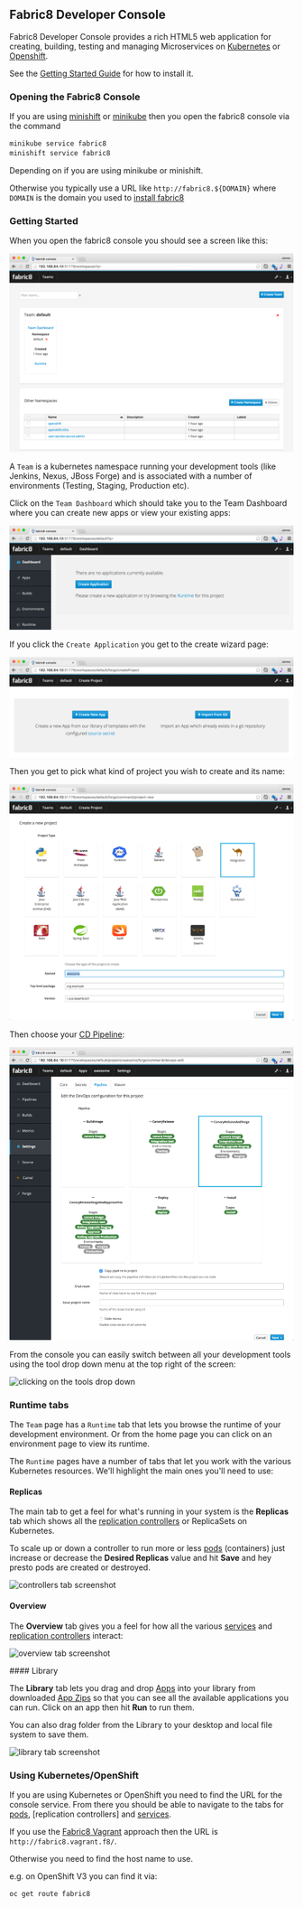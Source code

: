## Fabric8 Developer Console

Fabric8 Developer Console provides a rich HTML5 web application for creating, building, testing and managing Microservices on [Kubernetes](http://kubernetes.io/) or [Openshift](https://www.openshift.org/).

See the [Getting Started Guide](getStarted/index.html) for how to install it.

### Opening the Fabric8 Console

If you are using [minishift](getStarted/minishift.html) or [minikube](getStarted/minikube.html) then you open the fabric8 console via the command

```sh
minikube service fabric8
minishift service fabric8
```

Depending on if you are using minikube or minishift.

Otherwise you typically use a URL like `http://fabric8.${DOMAIN}` where `DOMAIN` is the domain you used to [install fabric8](getStarted/index.html)

### Getting Started

When you open the fabric8 console you should see a screen like this:

![fabric8 developer console: home page](images/console-home.png)

A `Team` is a kubernetes namespace running your development tools (like Jenkins, Nexus, JBoss Forge) and is associated with a number of environments (Testing, Staging, Production etc).

Click on the `Team Dashboard` which should take you to the Team Dashboard where you can create new apps or view your existing apps:

![fabric8 developer console: team dashboard](images/console-dashboard.png)

If you click the `Create Application` you get to the create wizard page:

![fabric8 developer console: team dashboard](images/create-project.png)

Then you get to pick what kind of project you wish to create and its name:

![fabric8 developer console: team dashboard](images/create-app.png)

Then choose your [CD Pipeline](cdpipline.html):

![fabric8 developer console: Choose CD Pipeline](images/console-pick-pipeline.png)

From the console you can easily switch between all your development tools using the tool drop down menu at the top right of the screen:

![clicking on the tools drop down](../images/console-tools.png)

### Runtime tabs

The `Team` page has a `Runtime` tab that lets you browse the runtime of your development environment. Or from the home page you can click on an environment page to view its runtime.

The `Runtime` pages have a number of tabs that let you work with the various Kubernetes resources. We'll highlight the main ones you'll need to use:

#### Replicas

The main tab to get a feel for what's running in your system is the **Replicas** tab which shows all the [replication controllers](replicationControllers.html) or ReplicaSets on Kubernetes.

To scale up or down a controller to run more or less [pods](pods.html) (containers) just increase or decrease the **Desired Replicas** value and hit **Save** and hey presto pods are created or destroyed.

![controllers tab screenshot](images/controllers.png)

#### Overview

The **Overview** tab gives you a feel for how all the various [services](services.html) and  [replication controllers](replicationControllers.html) interact:

![overview tab screenshot](images/overview.png)

#### Library

The **Library** tab lets you drag and drop [Apps](apps.html) into your library from downloaded [App Zips](appzip.html) so that you can see all the available applications you can run. Click on an app then hit **Run** to run them.

You can also drag folder from the Library to your desktop and local file system to save them.

![library tab screenshot](images/library.png)


### Using Kubernetes/OpenShift

If you are using Kubernetes or OpenShift you need to find the URL for the console service. From there you should be able to navigate to the tabs for [pods](pods.html), [replication controllers] and [services](services.html).

If you use the [Fabric8 Vagrant](getStarted/vagrant.html) approach then the URL is `http://fabric8.vagrant.f8/`.

Otherwise you need to find the host name to use.

e.g. on OpenShift V3 you can find it via:

    oc get route fabric8

